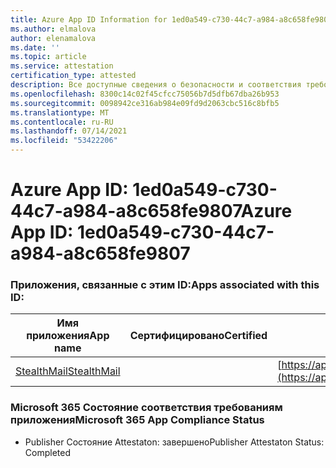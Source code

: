 ```yaml
---
title: Azure App ID Information for 1ed0a549-c730-44c7-a984-a8c658fe9807
ms.author: elmalova
author: elenamalova
ms.date: ''
ms.topic: article
ms.service: attestation
certification_type: attested
description: Все доступные сведения о безопасности и соответствия требованиям для 1ed0a549-c730-44c7-a984-a8c658fe9807.
ms.openlocfilehash: 8300c14c02f45cfcc75056b7d5dfb67dba26b953
ms.sourcegitcommit: 0098942ce316ab984e09fd9d2063cbc516c8bfb5
ms.translationtype: MT
ms.contentlocale: ru-RU
ms.lasthandoff: 07/14/2021
ms.locfileid: "53422206"
---
```

# <a name="azure-app-id-1ed0a549-c730-44c7-a984-a8c658fe9807"></a><span data-ttu-id="7eee2-103">Azure App ID: 1ed0a549-c730-44c7-a984-a8c658fe9807</span><span class="sxs-lookup"><span data-stu-id="7eee2-103">Azure App ID: 1ed0a549-c730-44c7-a984-a8c658fe9807</span></span>


### <a name="apps-associated-with-this-id"></a><span data-ttu-id="7eee2-104">Приложения, связанные с этим ID:</span><span class="sxs-lookup"><span data-stu-id="7eee2-104">Apps associated with this ID:</span></span>
| <span data-ttu-id="7eee2-105">**Имя приложения**</span><span class="sxs-lookup"><span data-stu-id="7eee2-105">**App name**</span></span> | <span data-ttu-id="7eee2-106">**Сертифицировано**</span><span class="sxs-lookup"><span data-stu-id="7eee2-106">**Certified**</span></span> | <span data-ttu-id="7eee2-107">**Просмотр в AppSource**</span><span class="sxs-lookup"><span data-stu-id="7eee2-107">**View in AppSource**</span></span> |
|-|-|-|
| [<span data-ttu-id="7eee2-108">StealthMail</span><span class="sxs-lookup"><span data-stu-id="7eee2-108">StealthMail</span></span>](https://docs.microsoft.com/en-us/microsoft-365-app-certification/forward/WA200001748) |  | [https://appsource.microsoft.com/product/office/WA200001748](https://appsource.microsoft.com/product/office/WA200001748) |

### <a name="microsoft-365-app-compliance-status"></a><span data-ttu-id="7eee2-109">Microsoft 365 Состояние соответствия требованиям приложения</span><span class="sxs-lookup"><span data-stu-id="7eee2-109">Microsoft 365 App Compliance Status</span></span>
- <span data-ttu-id="7eee2-110">Publisher Состояние Attestaton: завершено</span><span class="sxs-lookup"><span data-stu-id="7eee2-110">Publisher Attestaton Status: Completed</span></span>
